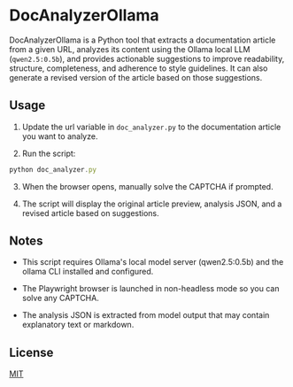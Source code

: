 
# DocAnalyzerOllama

DocAnalyzerOllama is a Python tool that extracts a documentation article from a given URL, analyzes its content using the Ollama local LLM (`qwen2.5:0.5b`), and provides actionable suggestions to improve readability, structure, completeness, and adherence to style guidelines. It can also generate a revised version of the article based on those suggestions.



## Usage

1. Update the url variable in `doc_analyzer.py` to the documentation article you want to analyze.

2. Run the script:

```javascript
python doc_analyzer.py

```
3. When the browser opens, manually solve the CAPTCHA if prompted.

4. The script will display the original article preview, analysis JSON, and a revised article based on suggestions.

## Notes

- This script requires Ollama's local model server (qwen2.5:0.5b) and the ollama CLI installed and configured.

- The Playwright browser is launched in non-headless mode so you can solve any CAPTCHA.

- The analysis JSON is extracted from model output that may contain explanatory text or markdown.


## License

[MIT](https://choosealicense.com/licenses/mit/)


